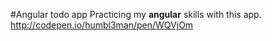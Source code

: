 #Angular todo app
Practicing my **angular** skills with this app.
http://codepen.io/humbl3man/pen/WQVjOm